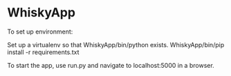 # WhiskyApp

To set up environment:

Set up a virtualenv so that WhiskyApp/bin/python exists.
WhiskyApp/bin/pip install -r requirements.txt

To start the app, use run.py and navigate to localhost:5000 in a browser.
